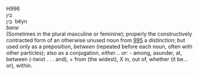 <body>
  <p>H996<br>  בּין  <br> בֵּין  ‎  bêyn  <br><i>bane </i><br>(Sometimes in the plural masculine or feminine); properly the constructively contracted form of an otherwise unused noun from <a href="h0995.htm">995</a>  a <i>distinction</i>; but used only as a preposition, <i>between</i> (repeated before each noun, often with other particles); also as a conjugation, <i>either</i>... <i>or: - </i>among, asunder, at, between (-twixt . . . and), + from (the widest), X in, out of, whether (it be... or), within.<br></p>
 </body>